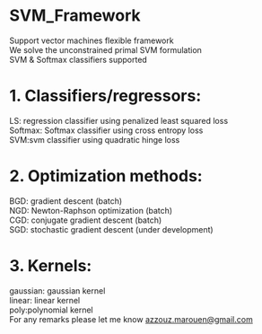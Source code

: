 # SVM_Framework
Support vector machines flexible framework  
We solve the unconstrained primal SVM formulation    
SVM & Softmax classifiers supported  
# 1. Classifiers/regressors:  
LS: regression classifier using penalized least squared loss  
Softmax: Softmax classifier using cross entropy loss  
SVM:svm classifier using quadratic hinge loss  
# 2. Optimization methods:  
BGD: gradient descent (batch)  
NGD: Newton-Raphson optimization (batch)  
CGD: conjugate gradient descent (batch)    
SGD: stochastic gradient descent (under development)  
# 3. Kernels:  
gaussian: gaussian kernel  
linear: linear kernel  
poly:polynomial kernel  
For any remarks please let me know <azzouz.marouen@gmail.com>
